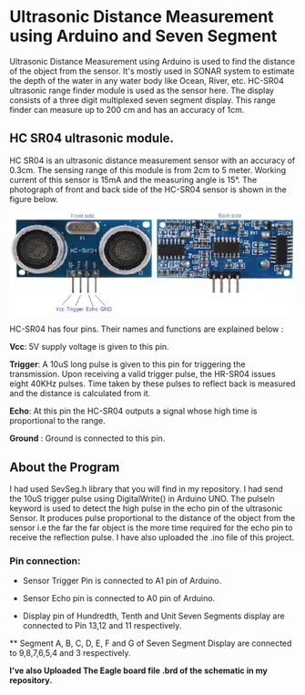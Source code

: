 # Ultrasonic Distance Measurement using Arduino and Seven Segment
Ultrasonic Distance Measurement using Arduino is used to find the distance of the object from the sensor. It's mostly used in SONAR system to estimate the depth of the water in any water body like Ocean, River, etc. 
HC-SR04 ultrasonic range finder module is used as the sensor here. The display consists of a three digit multiplexed seven segment display. This range finder can measure up to 200 cm and has an accuracy of 1cm.
## HC SR04 ultrasonic module.
HC SR04 is an ultrasonic distance measurement sensor with an accuracy of 0.3cm. The sensing range of this module is from 2cm to 5 meter. Working current of this sensor is 15mA and the measuring angle is 15°. The photograph of front and back side of the HC-SR04 sensor is shown in the figure below.

![image of Ultrasonic Sensor](Images/HC-SR04-ultrasonic-range-finder.png)

HC-SR04 has four pins. Their names and functions are explained below :

**Vcc**: 5V supply voltage is given to this pin.

**Trigger**: A 10uS long pulse is given to this pin for triggering the transmission. Upon receiving a valid trigger pulse, the HR-SR04 issues eight 40KHz pulses. Time taken by these pulses to reflect back is measured and the distance is calculated from it.

**Echo**: At this pin the HC-SR04 outputs a signal whose high time is proportional to the range.

**Ground** : Ground is connected to this pin.

## About the Program
I had used SevSeg.h library that you will find in my repository. I had send the 10uS trigger pulse using DigitalWrite() in Arduino UNO.
The pulseIn keyword is used to detect the high pulse in the echo pin of the ultrasonic Sensor. It produces pulse proportional to the distance of the object from the sensor i.e the far the far object is the more time required for the echo pin to receive the reflection pulse.
I have also uploaded the .ino file of this project. 
### Pin connection:
* Sensor Trigger Pin is connected to A1 pin of Arduino.

* Sensor Echo pin is connected to A0 pin of Arduino.

* Display pin of Hundredth, Tenth and Unit Seven Segments display are connected to Pin 13,12 and 11 respectively.

** Segment A, B, C, D, E, F and G of Seven Segment Display are connected to 9,8,7,6,5,4 and 3 respectively.

**I've also Uploaded The Eagle board file .brd of the schematic in my repository.**
